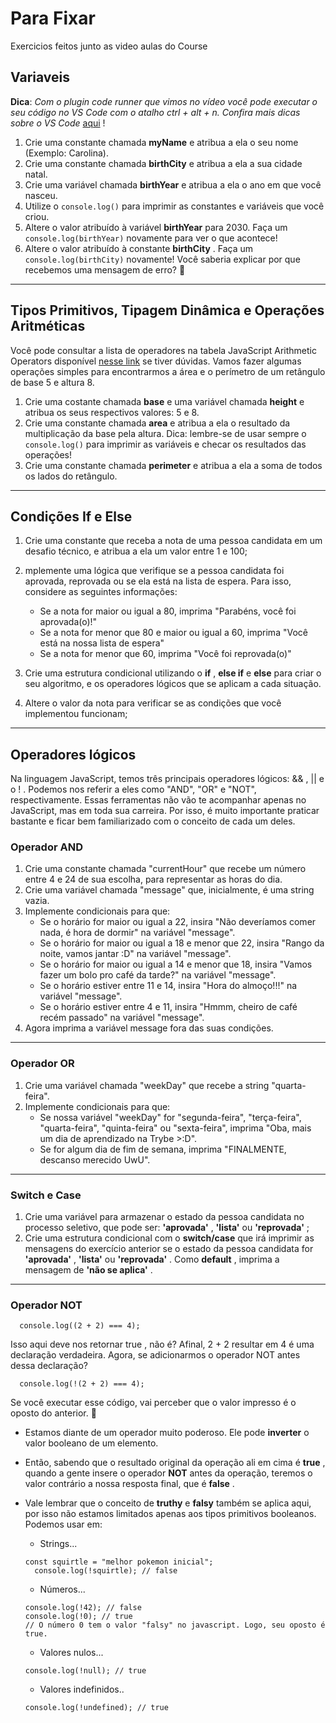 # Para Fixar 

 Exercicios feitos junto as video aulas do Course 

## Variaveis

**Dica**: *Com o plugin code runner que vimos no vídeo você pode executar o seu código no VS Code com o atalho ctrl + alt + n. Confira mais dicas sobre o VS Code* [aqui](https://app.betrybe.com/course/real-life-engineer/vscode) !

1. Crie uma constante chamada **myName** e atribua a ela o seu nome (Exemplo: Carolina).
2. Crie uma constante chamada **birthCity** e atribua a ela a sua cidade natal.
3. Crie uma variável chamada **birthYear** e atribua a ela o ano em que você nasceu.
4. Utilize o `console.log()` para imprimir as constantes e variáveis que você criou.
5. Altere o valor atribuído à variável **birthYear** para 2030. Faça um `console.log(birthYear)` novamente para ver o que acontece!
6. Altere o valor atribuído à constante **birthCity** . Faça um `console.log(birthCity)` novamente! Você saberia explicar por que recebemos uma mensagem de erro? 🤔

---
## Tipos Primitivos, Tipagem Dinâmica e Operações Aritméticas

Você pode consultar a lista de operadores na tabela JavaScript Arithmetic Operators disponível [nesse link](https://www.w3schools.com/js/js_operators.asp) se tiver dúvidas. Vamos fazer algumas operações simples para encontrarmos a área e o perímetro de um retângulo de base 5 e altura 8.

1. Crie uma costante chamada **base** e uma variável chamada **height** e atribua os seus respectivos valores: 5 e 8.
2. Crie uma constante chamada **area** e atribua a ela o resultado da multiplicação da base pela altura. Dica: lembre-se de usar sempre o `console.log()` para imprimir as variáveis e checar os resultados das operações!
3. Crie uma constante chamada **perimeter** e atribua a ela a soma de todos os lados do retângulo.

---
## Condições If e Else

1. Crie uma constante que receba a nota de uma pessoa candidata em um desafio técnico, e atribua a ela um valor entre 1 e 100;

2. mplemente uma lógica que verifique se a pessoa candidata foi aprovada, reprovada ou se ela está na lista de espera. Para isso, considere as seguintes informações:
    - Se a nota for maior ou igual a 80, imprima "Parabéns, você foi aprovada(o)!"
    - Se a nota for menor que 80 e maior ou igual a 60, imprima "Você está na nossa lista de espera"
    - Se a nota for menor que 60, imprima "Você foi reprovada(o)"

3. Crie uma estrutura condicional utilizando o **if** , **else if** e **else** para criar o seu algoritmo, e os operadores lógicos que se aplicam a cada situação.

4. Altere o valor da nota para verificar se as condições que você implementou funcionam;

---
## Operadores lógicos
Na linguagem JavaScript, temos três principais operadores lógicos: && , || e o ! . Podemos nos referir a eles como "AND", "OR" e "NOT", respectivamente.
Essas ferramentas não vão te acompanhar apenas no JavaScript, mas em toda sua carreira. Por isso, é muito importante praticar bastante e ficar bem familiarizado com o conceito de cada um deles.


### Operador AND

1. Crie uma constante chamada "currentHour" que recebe um número entre 4 e 24 de sua escolha, para representar as horas do dia.
2. Crie uma variável chamada "message" que, inicialmente, é uma string vazia.
3. Implemente condicionais para que:
    - Se o horário for maior ou igual a 22, insira "Não deveríamos comer nada, é hora de dormir" na variável "message".
    - Se o horário for maior ou igual a 18 e menor que 22, insira "Rango da noite, vamos jantar :D" na variável "message".
    - Se o horário for maior ou igual a 14 e menor que 18, insira "Vamos fazer um bolo pro café da tarde?" na variável "message".
    - Se o horário estiver entre 11 e 14, insira "Hora do almoço!!!" na variável "message".
    - Se o horário estiver entre 4 e 11, insira "Hmmm, cheiro de café recém passado" na variável "message".
4. Agora imprima a variável message fora das suas condições.

---
### Operador OR

1. Crie uma variável chamada "weekDay" que recebe a string "quarta-feira".
2. Implemente condicionais para que:
    - Se nossa variável "weekDay" for "segunda-feira", "terça-feira", "quarta-feira", "quinta-feira" ou "sexta-feira", imprima "Oba, mais um dia de aprendizado na Trybe >:D".
    - Se for algum dia de fim de semana, imprima "FINALMENTE, descanso merecido UwU".


---
### Switch e Case

1. Crie uma variável para armazenar o estado da pessoa candidata no processo seletivo, que pode ser: **'aprovada'** , **'lista'** ou **'reprovada'** ;
2. Crie uma estrutura condicional com o **switch/case** que irá imprimir as mensagens do exercício anterior se o estado da pessoa candidata for **'aprovada'** , **'lista'** ou **'reprovada'** . Como **default** , imprima a mensagem de **'não se aplica'** .

---
### Operador NOT

```
  console.log((2 + 2) === 4);
```
Isso aqui deve nos retornar true , não é? Afinal, 2 + 2 resultar em 4 é uma declaração verdadeira. Agora, se adicionarmos o operador NOT antes dessa declaração?
```
  console.log(!(2 + 2) === 4);
```
Se você executar esse código, vai perceber que o valor impresso é o oposto do anterior. 🤔
- Estamos diante de um operador muito poderoso. Ele pode **inverter** o valor booleano de um elemento. 
- Então, sabendo que o resultado original da operação ali em cima é **true** , quando a gente insere o operador **NOT** antes da operação, teremos o valor contrário a nossa resposta final, que é **false** .
- Vale lembrar que o conceito de **truthy** e **falsy** também se aplica aqui, por isso não estamos limitados apenas aos tipos primitivos booleanos. Podemos usar em:

    - Strings...
    ```
    const squirtle = "melhor pokemon inicial";
      console.log(!squirtle); // false
    ```
    - Números...
    ```
    console.log(!42); // false
    console.log(!0); // true
    // O número 0 tem o valor "falsy" no javascript. Logo, seu oposto é true.
    ```
    - Valores nulos...
    ```
    console.log(!null); // true
    ```
    - Valores indefinidos..
    ```
    console.log(!undefined); // true
    ```